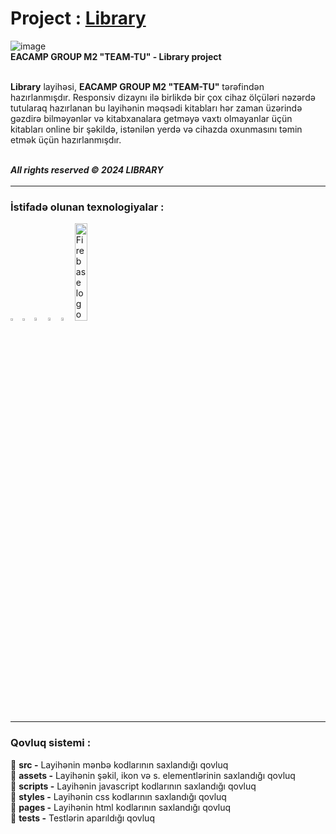 # Project : [Library](https://user01101111000.github.io/library/)

![image](src/assets/icons/logoWhite.svg)
\
**EACAMP GROUP M2 "TEAM-TU" - Library project**

\
**Library** layihəsi, **EACAMP GROUP M2 "TEAM-TU"** tərəfindən hazırlanmışdır. Responsiv dizaynı ilə birlikdə bir çox cihaz ölçüləri nəzərdə tutularaq hazırlanan bu layihənin məqsədi kitabları hər zaman üzərində gəzdirə bilməyənlər və kitabxanalara getməyə vaxtı olmayanlar üçün kitabları online bir şəkildə, istənilən yerdə və cihazda oxunmasını təmin etmək üçün hazırlanmışdır.

\
**_All rights reserved © 2024 LIBRARY_**

<hr style="border-top:3px solid white; width:100%">

### İstifadə olunan texnologiyalar :

<div>
  <img src ="./src/assets/mdicons/html.svg" alt="HTML5 logo" width="3%" title='HTML5'/>
  <img src ="./src/assets/mdicons/css.svg" alt="CSS3 logo" width="3%" title='CSS3'/>
  <img src ="./src/assets/mdicons/javascript.svg" alt="Javascript logo" width="3.5%" title='Javascript'/>
  <img src ="./src/assets/mdicons/swiper.svg" alt="Swiper logo" width="3.5%" title='Swiper'/>
  <img src ="./src/assets/mdicons/firebase.svg" alt="Firebase logo" width="3.5%" title='Firebase'/>
   <img src ="./src/assets/mdicons/sweetAlert.png" alt="Firebase logo" width="20%" title='Firebase'/>
  </div

---

<hr style="border-top:3px solid white; width:100%">

### Qovluq sistemi :

📁 **src -** Layihənin mənbə kodlarının saxlandığı qovluq\
📁 **assets -** Layihənin şəkil, ikon və s. elementlərinin saxlandığı qovluq\
📁 **scripts -** Layihənin javascript kodlarının saxlandığı qovluq\
📁 **styles -** Layihənin css kodlarının saxlandığı qovluq\
📁 **pages -** Layihənin html kodlarının saxlandığı qovluq\
📁 **tests -** Testlərin aparıldığı qovluq
